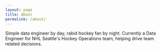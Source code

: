 ```yaml
---
layout: page
title: About
permalink: /about/
---
```


Simple data engineer by day, rabid hockey fan by night. Currently a Data Engineer for NHL Seattle's Hockey Operations team, helping drive team related decisions.
